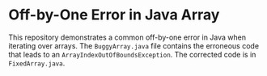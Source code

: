 # Off-by-One Error in Java Array

This repository demonstrates a common off-by-one error in Java when iterating over arrays. The `BuggyArray.java` file contains the erroneous code that leads to an `ArrayIndexOutOfBoundsException`. The corrected code is in `FixedArray.java`.